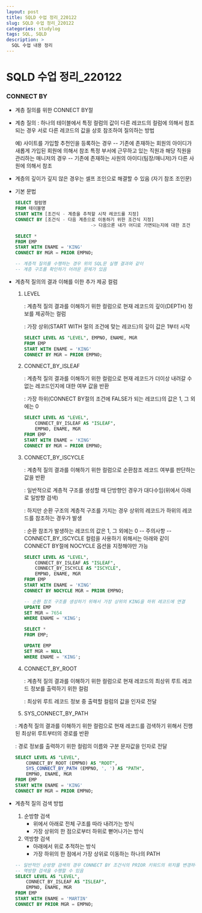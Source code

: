```yaml
---
layout: post
title: SQLD 수업 정리_220122
slug: SQLD 수업 정리_220122
categories: studylog
tags: SQL, SQLD
description: >
  SQL 수업 내용 정리
---
```

# SQLD 수업 정리_220122

### CONNECT BY

- 계층 질의를 위한 CONNECT BY절
- 계층 질의 : 하나의 테이블에서 특정 컬럼의 값이 다른 레코드의 컬럼에 의해서 참조되는 경우 서로 다른 레코드의 값을 상호 참조하여 질의하는 방법
    
    예) 사이트를 가입할 추천인을 등록하는 경우 -- 기존에 존재하는 회원의 아이디가 새롭게 가입된 회원에 의해서 참조
         특정 부서에 근무하고 있는 직원과 해당 직원을 관리하는 매니저의 경우 -- 기존에 존재하는 사원의 아이디(팀장/매니저)가 다른 사원에 의해서 참조
    
- 계층의 깊이가 깊지 않은 경우는 셀프 조인으로 해결할 수 있음 (자기 참조 조인문)
- 기본 문법
    
    ```sql
    SELECT 컬럼명
    FROM 테이블명
    START WITH [조건식 - 계층을 추적할 시작 레코드를 지정]
    CONNECT BY [조건식 - 다음 계층으로 이동하기 위한 조건식 지정] 
    							-> 다음으론 내가 어디로 가면되는지에 대한 조건
    ```
    
    ```sql
    SELECT *
    FROM EMP
    START WITH ENAME = 'KING'
    CONNECT BY MGR = PRIOR EMPNO;
    
    -- 계층적 질의를 수행하는 경우 위의 SQL문 실행 결과와 같이 
    -- 계층 구조를 확인하기 어려운 문제가 있음
    ```
    

- 계층적 질의의 결과 이해를 이한 추가 제공 컬럼
    1. LEVEL 
        
        : 계층적 질의 결과를 이해하기 위한 컬럼으로 현재 레코드의 깊이(DEPTH) 정보를 제공하는 컬럼
        
        : 가장 상위(START WITH 절의 조건에 맞는 레코드)의 깊이 값은 1부터 시작
        
        ```sql
        SELECT LEVEL AS "LEVEL", EMPNO, ENAME, MGR
        FROM EMP
        START WITH ENAME = 'KING'
        CONNECT BY MGR = PRIOR EMPNO;
        ```
        
    2. CONNECT_BY_ISLEAF 
        
        : 계층적 질의 결과를 이해하기 위한 컬럼으로 현재 레코드가 더이상 내려갈 수 없는 레코드인지에 대한 여부 값을 반환
        
        : 가장 하위(CONNECT BY절의 조건에 FALSE가 되는 레코드)의 값은 1, 그 외에는 0
        
        ```sql
        SELECT LEVEL AS "LEVEL", 
            CONNECT_BY_ISLEAF AS "ISLEAF", 
            EMPNO, ENAME, MGR
        FROM EMP
        START WITH ENAME = 'KING'
        CONNECT BY MGR = PRIOR EMPNO;
        ```
        
    3. CONNECT_BY_ISCYCLE 
        
        : 계층적 질의 결과를 이해하기 위한 컬럼으로 순환참조 레코드 여부를 판단하는 값을 반환
        
        : 일반적으로 계층적 구조를 생성할 때 단방향인 경우가 대다수임(위에서 아래로 일방향 검색)
        
        : 하지만 순환 구조의 계층적 구조를 가지는 경우 상위의 레코드가 하위의 레코드를 참조하는 경우가 발생
        
        : 순환 참조가 발생하는 레코드의 값은 1, 그 외에는 0
        -- 주의사항 
        -- CONNECT_BY_ISCYCLE 컬럼을 사용하기 위해서는 아래와 같이 CONNECT BY절에 NOCYCLE 옵션을 지정해야만 가능
        
        ```sql
        SELECT LEVEL AS "LEVEL", 
            CONNECT_BY_ISLEAF AS "ISLEAF", 
            CONNECT_BY_ISCYCLE AS "ISCYCLE", 
            EMPNO, ENAME, MGR
        FROM EMP
        START WITH ENAME = 'KING'
        CONNECT BY NOCYCLE MGR = PRIOR EMPNO;
        
        -- 순환 참조 구조를 생성하기 위해서 가장 상위의 KING을 하위 레코드에 연결
        UPDATE EMP
        SET MGR = 7654
        WHERE ENAME = 'KING';
        
        SELECT *
        FROM EMP;
        
        UPDATE EMP
        SET MGR = NULL
        WHERE ENAME = 'KING';
        ```
        
    4. CONNECT_BY_ROOT 
        
        : 계층적 질의 결과를 이해하기 위한 컬럼으로 현재 레코드의 최상위 루트 레코드 정보를 출력하기 위한 컬럼
        
        : 최상위 루트 레코드 정보 중 출력할 컬럼의 값을 인자로 전달
        
    
    5. SYS_CONNECT_BY_PATH 
    
    : 계층적 질의 결과를 이해하기 위한 컬럼으로 현재 레코드를 검색하기 위해서 진행된 최상위 루트부터의 경로를 반환
    
    : 경로 정보를 출력하기 위한 컬럼의 이름와 구분 문자값을 인자로 전달
    
    ```sql
    SELECT LEVEL AS "LEVEL", 
        CONNECT_BY_ROOT (EMPNO) AS "ROOT",
        SYS_CONNECT_BY_PATH (EMPNO, ', ') AS "PATH",
        EMPNO, ENAME, MGR
    FROM EMP
    START WITH ENAME = 'KING'
    CONNECT BY MGR = PRIOR EMPNO;
    ```
    

- 계층적 질의 검색 방법
    1. 순방향 검색 
        - 위에서 아래로 전체 구조를 따라 내려가는 방식
        - 가장 상위의 한 점으로부터 하위로 뻗어나가는 방식
    2. 역방향 검색
        - 아래에서 위로 추적하는 방식
        - 가장 하위의 한 점에서 가장 상위로 이동하는 하나의 PATH
    
    ```sql
    -- 일반적인 순방향 검색의 경우 CONNECT BY 조건식의 PRIOR 키워드의 위치를 변경하여 
    -- 역방향 검색을 수행할 수 있음
    SELECT LEVEL AS "LEVEL", 
        CONNECT_BY_ISLEAF AS "ISLEAF", 
        EMPNO, ENAME, MGR
    FROM EMP
    START WITH ENAME = 'MARTIN'
    CONNECT BY PRIOR MGR = EMPNO;
    ```